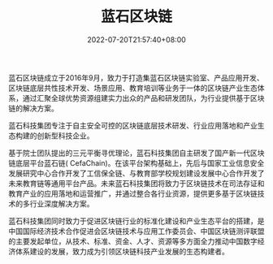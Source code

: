 ﻿---
weight: 
title: "蓝石区块链"
description: "蓝石区块链成立于2016年9月，致力于打造集蓝石区块链实验室、产品应用开发、区块链底层共性技术开发、场景应用、教育培训等业务于一体的区块链产业生态体系，通过汇聚全球优势资源..."
date: 2022-07-20T21:57:40+08:00
lastmod: 2022-07-20T16:45:40+08:00
draft: false
authors: ["seven"]
featuredImage: "lanshiqukuailian.jpg"
link: "http://www.bluecefa.com/"
tags: ["研究机构","蓝石区块链"]
categories: ["navigation"]
navigation: ["研究机构"]
lightgallery: true
toc: true
pinned: false
recommend: false
recommend1: false
---
蓝石区块链成立于2016年9月，致力于打造集蓝石区块链实验室、产品应用开发、区块链底层共性技术开发、场景应用、教育培训等业务于一体的区块链产业生态体系，通过汇聚全球优势资源组建实力出众的产品和研发团队，为行业提供基于区块链的解决方案。

蓝石科技集团专注于自主安全可控的区块链底层技术研发、行业应用落地和产业生态构建的创新型科技企业。

基于院士团队提出的三元平衡寻优理论，蓝石科技集团自主研发了国产新一代区块链底层平台蓝石链( CefaChain)。在该平台架构基础上，先后与国家工业信息安全发展研究中心合作开发了工信保全链、与教育部学校规划建设发展中心合作开发了未来教育链等通用平台产品。未来蓝石科技集团将致力于区块链技术在司法存证和教育产业的应用落地和运营推广，并通过整合各行业资源，提供更多基于区块链技术的多行业深度解决方案。

蓝石科技集团同时致力于促进区块链行业的标准化建设和产业生态平台的搭建，是中国国际经济技术合作促进会区块链技术与应用工作委员会、中国区块链测评联盟的主要发起单位，从技术、标准、资金、人才、资源等多方面全力推动中国数字经济体系建设的发展，致力成为引领区块链科技产业发展的生态构建者。